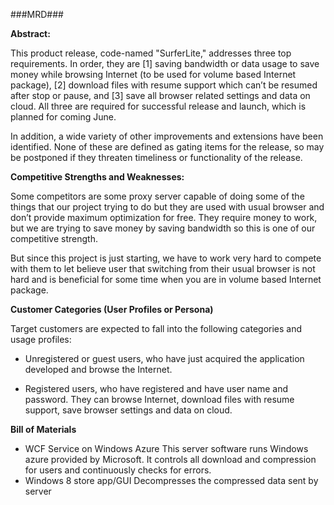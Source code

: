 ###MRD###

**Abstract:**

This product release, code-named "SurferLite," addresses three top requirements.  In order, they are [1] saving bandwidth or data usage to save money while browsing Internet (to be used for volume based Internet package), [2] download files with resume support which can’t be resumed after stop or pause, and [3] save all browser related settings and data on cloud.  All three are required for successful release and launch, which is planned for coming June.

In addition, a wide variety of other improvements and extensions have been identified.  None of these are defined as gating items for the release, so may be postponed if they threaten timeliness or functionality of the release.

**Competitive Strengths and Weaknesses:**

Some competitors are some proxy server capable of doing some of the things that our project trying to do but they are used with usual browser and don’t provide maximum optimization for free. They require money to work, but we are trying to save money by saving bandwidth so this is one of our competitive strength.

But since this project is just starting, we have to work very hard to compete with them to let believe user that switching from their usual browser is not hard and is beneficial for some time when you are in volume based Internet package.

**Customer Categories (User Profiles or Persona)**

Target customers are expected to fall into the following categories and usage profiles:

- Unregistered or guest users, who have just acquired the application developed and browse the Internet.

- Registered users, who have registered and have user name and password. They can browse Internet, download files with resume support, save browser settings and data on cloud.

**Bill of Materials**

- WCF Service on Windows Azure
This server software runs Windows azure provided by Microsoft. It controls all download and compression for users and continuously checks for errors.
- Windows 8 store app/GUI
Decompresses the compressed data sent by server


